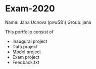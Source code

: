 # Exam-2020
Name: Jana Ucnova (pvw581)
Group: jana

This portfolio consist of
- Inaugural project
- Data project
- Model project
- Exam project
- Feedback.txt
